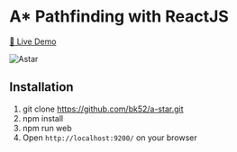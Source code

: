 # A* Pathfinding with ReactJS

[🔴 Live Demo](https://bk52.github.io/AStar/)

![Astar](https://user-images.githubusercontent.com/24523985/119242290-58276580-bb65-11eb-97b0-50c98503f103.gif)

## Installation
1) git clone https://github.com/bk52/a-star.git
2) npm install
3) npm run web
4) Open `http://localhost:9200/` on your browser
